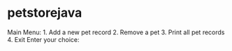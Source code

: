 # petstorejava
Main Menu: 1. Add a new pet record 2. Remove a pet 3. Print all pet records 4. Exit Enter your choice: 
